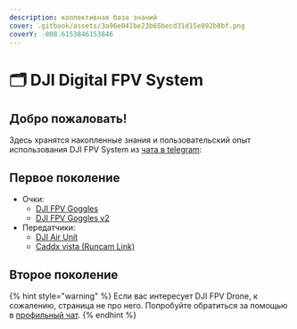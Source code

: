 ```yaml
---
description: коллективная база знаний
cover: .gitbook/assets/3a96e041be23b65becd31d15e892b8bf.png
coverY: -808.6153846153846
---
```


# 🗂 DJI Digital FPV System

## Добро пожаловать!

Здесь хранятся накопленные знания и пользовательский опыт использования DJI FPV System из [чата в telegram](https://t.me/djifpvrus):

## Первое поколение

* Очки:
  * [DJI FPV Goggles](system/first\_gen/goggles.md#dji-fpv-goggles-v1)
  * [DJI FPV Goggles v2](system/first\_gen/goggles.md#dji-fpv-goggles-v2)
* Передатчики:
  * [DJI Air Unit](system/first\_gen/vtx.md#air-unit)
  * [Caddx vista (Runcam Link)](system/first\_gen/vtx.md#caddx-vista-runcam-link)

## Второе поколение

{% hint style="warning" %}
Если вас интересует DJI FPV Drone, к сожалению, страница не про него. Попробуйте обратиться за помощью в [профильный чат](https://t.me/dji\_fpv\_avata).
{% endhint %}
